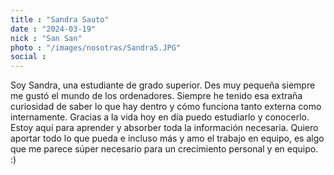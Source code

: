 ```yaml
---
title : "Sandra Sauto"
date : "2024-03-19"
nick : "San San"
photo : "/images/nosotras/SandraS.JPG" 
social :
---
```


Soy Sandra, una estudiante de grado superior. Des muy pequeña siempre me gustó el mundo de los ordenadores. Siempre he tenido esa extraña curiosidad de  saber lo que hay dentro y cómo funciona tanto externa como internamente. Gracias a la vida hoy en día puedo estudiarlo y conocerlo. Estoy aquí para aprender y absorber toda la información necesaria. Quiero aportar todo lo que pueda e incluso más y amo el trabajo en equipo, es algo que me parece súper necesario para un crecimiento personal y en equipo. :)